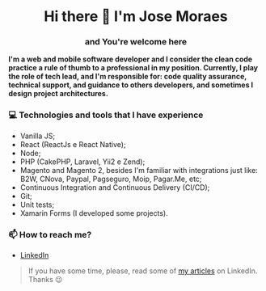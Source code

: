 <h1 align="center">Hi there 👋 I'm Jose Moraes</h1>
<h3 align="center">and You're welcome here</h3>

<strong>I'm a web and mobile software developer and I consider the clean code practice a rule of thumb to a professional in my position. Currently, I play the role of tech lead, and I'm responsible for: code quality assurance, technical support, and guidance to others developers, and sometimes I design project architectures.</strong>

<h3 align="left">💻 Technologies and tools that I have experience</h3>

- Vanilla JS;
- React (ReactJs e React Native);
- Node;
- PHP (CakePHP, Laravel, Yii2 e Zend);
- Magento and Magento 2, besides I'm familiar with integrations just like: B2W, CNova, Paypal, Pagseguro, Moip, Pagar.Me, etc;
- Continuous Integration and Continuous Delivery (CI/CD);
- Git;
- Unit tests;
- Xamarin Forms (I developed some projects).

<h3 align="left">📫 How to reach me?</h3>

- [LinkedIn](https://www.linkedin.com/in/josecarlosfilho/)

> If you have some time, please, read some of [my articles](https://www.linkedin.com/in/josecarlosfilho/detail/recent-activity/posts/) on LinkedIn. Thanks 😉
